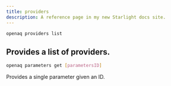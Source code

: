 ```yaml
---
title: providers
description: A reference page in my new Starlight docs site.
---
```


```sh
openaq providers list 
```

Provides a list of providers.
------
```sh
openaq parameters get [parametersID] 
```

Provides a single parameter given an ID.